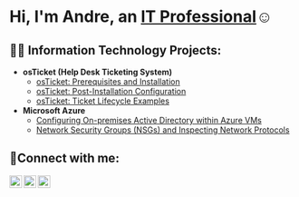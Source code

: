 <h1>Hi, I'm Andre, an <a href="https://www.linkedin.com/in/andre-merriweather-aa3a04335/">IT Professional</a>☺</h1>

<h2>👨‍💻 Information Technology Projects:</h2>

- <b>osTicket (Help Desk Ticketing System)</b>
  - [osTicket: Prerequisites and Installation](https://github.com/andremerriweather/osticket-prereqs)
  - [osTicket: Post-Installation Configuration](https://github.com/andremerriweather/post-install-config)
  - [osTicket: Ticket Lifecycle Examples](https://github.com/andremerriweather/ticket-lifecycle)
- <b>Microsoft Azure</b>
  - [Configuring On-premises Active Directory within Azure VMs](https://github.com/andremerriweather/configure-ad)
  - [Network Security Groups (NSGs) and Inspecting Network Protocols](https://github.com/andremerriweather/azure-network-protocols)

<h2>🤳Connect with me:</h2>

[<img align="left" alt="Josh | Twitter" width="22px" src="https://cdn.jsdelivr.net/npm/simple-icons@v3/icons/twitter.svg" />][twitter]
[<img align="left" alt="Josh | LinkedIn" width="22px" src="https://cdn.jsdelivr.net/npm/simple-icons@v3/icons/linkedin.svg" />][linkedin]
[<img align="left" alt="Josh | Instagram" width="22px" src="https://cdn.jsdelivr.net/npm/simple-icons@v3/icons/instagram.svg" />][instagram]

[twitter]: https://twitter.com/Josh
[instagram]: https://www.instagram.com/Josh
[linkedin]: https://linkedin.com/in/andre-merriweather-aa3a04335/
